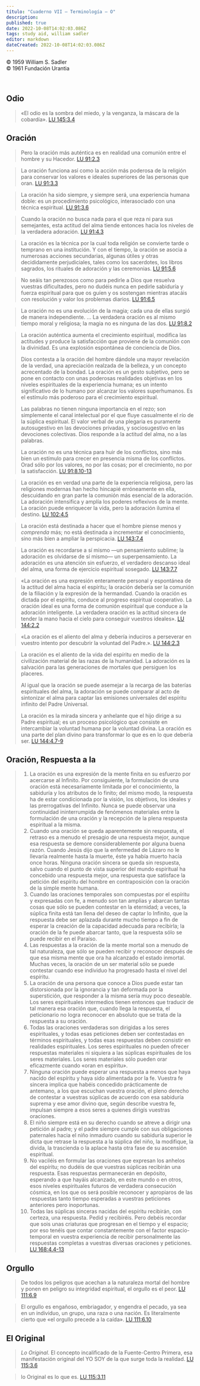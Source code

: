 ```yaml
---
título: "Cuaderno VII — Terminología — O"
description: 
published: true
date: 2022-10-08T14:02:03.086Z
tags: study aid, william sadler
editor: markdown
dateCreated: 2022-10-08T14:02:03.086Z
---
```


<p class="v-card v-sheet theme--light grey lighten-3 px-2">© 1959 William S. Sadler<br>© 1961 Fundación Urantia</p>

<br>


## Odio

> «El odio es la sombra del miedo, y la venganza, la máscara de la cobardía». [LU 145:3.4](/es/The_Urantia_Book/145#p3_4)

## Oración

> Pero la oración más auténtica es en realidad una comunión entre el hombre y su Hacedor. [LU 91:2.3](/es/The_Urantia_Book/91#p2_3)

> La oración funciona así como la acción más poderosa de la religión para conservar los valores e ideales superiores de las personas que oran. [LU 91:3.3](/es/The_Urantia_Book/91#p3_3)

> La oración ha sido siempre, y siempre será, una experiencia humana doble: es un procedimiento psicológico, interasociado con una técnica espiritual. [LU 91:3.6](/es/The_Urantia_Book/91#p3_6)

> Cuando la oración no busca nada para el que reza ni para sus semejantes, esta actitud del alma tiende entonces hacia los niveles de la verdadera adoración. [LU 91:4.3](/es/The_Urantia_Book/91#p4_3)

> La oración es la técnica por la cual toda religión se convierte tarde o temprano en una institución. Y con el tiempo, la oración se asocia a numerosas acciones secundarias, algunas útiles y otras decididamente perjudiciales, tales como los sacerdotes, los libros sagrados, los rituales de adoración y las ceremonias. [LU 91:5.6](/es/The_Urantia_Book/91#p5_6)

> No seáis tan perezosos como para pedirle a Dios que resuelva vuestras dificultades, pero no dudéis nunca en pedirle sabiduría y fuerza espiritual para que os guíen y os sostengan mientras atacáis con resolución y valor los problemas diarios. [LU 91:6.5](/es/The_Urantia_Book/91#p6_5)

> La oración no es una evolución de la magia; cada una de ellas surgió de manera independiente. ... La verdadera oración es al mismo tiempo moral y religiosa; la magia no es ninguna de las dos. [LU 91:8.2](/es/The_Urantia_Book/91#p8_2)

> La oración auténtica aumenta el crecimiento espiritual, modifica las actitudes y produce la satisfacción que proviene de la comunión con la divinidad. Es una explosión espontánea de conciencia de Dios.
> 
>Dios contesta a la oración del hombre dándole una mayor revelación de la verdad, una apreciación realzada de la belleza, y un concepto acrecentado de la bondad. La oración es un gesto subjetivo, pero se pone en contacto con unas poderosas realidades objetivas en los niveles espirituales de la experiencia humana; es un intento significativo de lo humano por alcanzar los valores superhumanos. Es el estímulo más poderoso para el crecimiento espiritual.
> 
> Las palabras no tienen ninguna importancia en el rezo; son simplemente el canal intelectual por el que fluye casualmente el río de la súplica espiritual. El valor verbal de una plegaria es puramente autosugestivo en las devociones privadas, y sociosugestivo en las devociones colectivas. Dios responde a la actitud del alma, no a las palabras.
> 
> La oración no es una técnica para huir de los conflictos, sino más bien un estímulo para crecer en presencia misma de los conflictos. Orad sólo por los valores, no por las cosas; por el crecimiento, no por la satisfacción. <a id="s172_183"></a>[LU 91:8.10-13](/es/The_Urantia_Book/91#p8_10)

> La oración es en verdad una parte de la experiencia religiosa, pero las religiones modernas han hecho hincapié erróneamente en ella, descuidando en gran parte la comunión más esencial de la adoración. La adoración intensifica y amplía los poderes reflexivos de la mente. La oración puede enriquecer la vida, pero la adoración ilumina el destino. [LU 102:4.5](/es/The_Urantia_Book/102#p4_5)

> La oración está destinada a hacer que el hombre piense menos y *comprenda* más; no está destinada a incrementar el conocimiento, sino más bien a ampliar la perspicacia. [LU 143:7.4](/es/The_Urantia_Book/143#p7_4)

> La oración es recordarse a sí mismo —un pensamiento sublime; la adoración es olvidarse de sí mismo— un superpensamiento. La adoración es una atención sin esfuerzo, el verdadero descanso ideal del alma, una forma de ejercicio espiritual sosegado. [LU 143:7.7](/es/The_Urantia_Book/143#p7_7)

> «La oración es una expresión enteramente personal y espontánea de la actitud del alma hacia el espíritu; la oración debería ser la comunión de la filiación y la expresión de la hermandad. Cuando la oración es dictada por el espíritu, conduce al progreso espiritual cooperativo. La oración ideal es una forma de comunión espiritual que conduce a la adoración inteligente. La verdadera oración es la actitud sincera de tender la mano hacia el cielo para conseguir vuestros ideales». [LU 144:2.2](/es/The_Urantia_Book/144#p2_2)

> «La oración es el aliento del alma y debería induciros a perseverar en vuestro intento por descubrir la voluntad del Padre.». [LU 144:2.3](/es/The_Urantia_Book/144#p2_3)

> La oración es el aliento de la vida del espíritu en medio de la civilización material de las razas de la humanidad. La adoración es la salvación para las generaciones de mortales que persiguen los placeres.
> 
> Al igual que la oración se puede asemejar a la recarga de las baterías espirituales del alma, la adoración se puede comparar al acto de sintonizar el alma para captar las emisiones universales del espíritu infinito del Padre Universal.
> 
> La oración es la mirada sincera y anhelante que el hijo dirige a su Padre espiritual; es un proceso psicológico que consiste en intercambiar la voluntad humana por la voluntad divina. La oración es una parte del plan divino para transformar lo que es en lo que debería ser. <a id="s184_642"></a>[LU 144:4.7-9](/es/The_Urantia_Book/144#p4_7)

## Oración, Respuesta a la

> 1. La oración es una expresión de la mente finita en su esfuerzo por acercarse al Infinito. Por consiguiente, la formulación de una oración está necesariamente limitada por el conocimiento, la sabiduría y los atributos de lo finito; del mismo modo, la respuesta ha de estar condicionada por la visión, los objetivos, los ideales y las prerrogativas del Infinito. Nunca se puede observar una continuidad ininterrumpida de fenómenos materiales entre la formulación de una oración y la recepción de la plena respuesta espiritual a la misma.
> 2. Cuando una oración se queda aparentemente sin respuesta, el retraso es a menudo el presagio de una respuesta mejor, aunque esa respuesta se demore considerablemente por alguna buena razón. Cuando Jesús dijo que la enfermedad de Lázaro no le llevaría realmente hasta la muerte, éste ya había muerto hacía once horas. Ninguna oración sincera se queda sin respuesta, salvo cuando el punto de vista superior del mundo espiritual ha concebido una respuesta mejor, una respuesta que satisface la petición del espíritu del hombre en contraposición con la oración de la simple mente humana.
> 3. Cuando las oraciones temporales son compuestas por el espíritu y expresadas con fe, a menudo son tan amplias y abarcan tantas cosas que sólo se pueden contestar en la eternidad; a veces, la súplica finita está tan llena del deseo de captar lo Infinito, que la respuesta debe ser aplazada durante mucho tiempo a fin de esperar la creación de la capacidad adecuada para recibirla; la oración de la fe puede abarcar tanto, que la respuesta sólo se puede recibir en el Paraíso.
> 4. Las respuestas a la oración de la mente mortal son a menudo de tal naturaleza, que sólo se pueden recibir y reconocer después de que esa misma mente que ora ha alcanzado el estado inmortal. Muchas veces, la oración de un ser material sólo se puede contestar cuando ese individuo ha progresado hasta el nivel del espíritu.
> 5. La oración de una persona que conoce a Dios puede estar tan distorsionada por la ignorancia y tan deformada por la superstición, que responder a la misma sería muy poco deseable. Los seres espirituales intermedios tienen entonces que traducir de tal manera esa oración que, cuando llega la respuesta, el peticionario no logra reconocer en absoluto que se trata de la respuesta a su oración.
> 6. Todas las oraciones verdaderas son dirigidas a los seres espirituales, y todas esas peticiones deben ser contestadas en términos espirituales, y todas esas respuestas deben consistir en realidades espirituales. Los seres espirituales no pueden ofrecer respuestas materiales ni siquiera a las súplicas espirituales de los seres materiales. Los seres materiales sólo pueden orar eficazmente cuando «oran en espíritu».
> 7. Ninguna oración puede esperar una respuesta a menos que haya nacido del espíritu y haya sido alimentada por la fe. Vuestra fe sincera implica que habéis concedido prácticamente de antemano, a los que escuchan vuestra oración, el pleno derecho de contestar a vuestras súplicas de acuerdo con esa sabiduría suprema y ese amor divino que, según describe vuestra fe, impulsan siempre a esos seres a quienes dirigís vuestras oraciones.
> 8. El niño siempre está en su derecho cuando se atreve a dirigir una petición al padre; y el padre siempre cumple con sus obligaciones paternales hacia el niño inmaduro cuando su sabiduría superior le dicta que retrase la respuesta a la súplica del niño, la modifique, la divida, la trascienda o la aplace hasta otra fase de su ascensión espiritual.
> 9. No vaciléis en formular las oraciones que expresan los anhelos del espíritu; no dudéis de que vuestras súplicas recibirán una respuesta. Esas respuestas permanecerán en depósito, esperando a que hayáis alcanzado, en este mundo o en otros, esos niveles espirituales futuros de verdadera consecución cósmica, en los que os será posible reconocer y apropiaros de las respuestas tanto tiempo esperadas a vuestras peticiones anteriores pero inoportunas.
> 10. Todas las súplicas sinceras nacidas del espíritu recibirán, con certeza, una respuesta. Pedid y recibiréis. Pero debéis recordar que sois unas criaturas que progresan en el tiempo y el espacio; por eso tenéis que contar constantemente con el factor espacio-temporal en vuestra experiencia de recibir personalmente las respuestas completas a vuestras diversas oraciones y peticiones. <a id="s197_340"></a>[LU 168:4.4-13](/es/The_Urantia_Book/168#p4_4)

## Orgullo

> De todos los peligros que acechan a la naturaleza mortal del hombre y ponen en peligro su integridad espiritual, el orgullo es el peor. [LU 111:6.9](/es/The_Urantia_Book/111#p6_9)

> El orgullo es engañoso, embriagador, y engendra el pecado, ya sea en un individuo, un grupo, una raza o una nación. Es literalmente cierto que «el orgullo precede a la caída». [LU 111:6.10](/es/The_Urantia_Book/111#p6_10)

## El Original

> *Lo Original*. El concepto incalificado de la Fuente-Centro Primera, esa manifestación original del YO SOY de la que surge toda la realidad. [LU 115:3.6](/es/The_Urantia_Book/115#p3_6)

> lo Original es lo que es. [LU 115:3.11](/es/The_Urantia_Book/115#p3_11)


<br>

